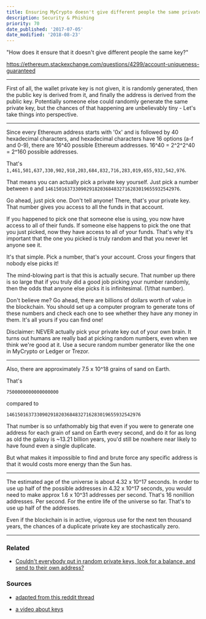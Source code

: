 ```yaml
---
title: Ensuring MyCrypto doesn't give different people the same private key
description: Security & Phishing
priority: 70
date_published: '2017-07-05'
date_modified: '2018-08-23'
---
```



"How does it ensure that it doesn't give different people the same key?"

https://ethereum.stackexchange.com/questions/4299/account-uniqueness-guaranteed

---

First of all, the wallet private key is not given, it is randomly generated, then the public key is derived from it, and finally the address is derived from the public key. Potentially someone else could randomly generate the same private key, but the chances of that happening are unbelievably tiny - Let's take things into perspective.

---

Since every Ethereum address starts with '0x' and is followed by 40 hexadecimal characters, and hexadecimal characters have 16 options (a-f and 0-9), there are 16^40 possible Ethereum addresses. 16^40 = 2^2^2^40 = 2^160 possible addresses.

That's `1,461,501,637,330,902,918,203,684,832,716,283,019,655,932,542,976`.

That means you can actually pick a private key yourself. Just pick a number between `0` and `1461501637330902918203684832716283019655932542976`.

Go ahead, just pick one. Don't tell anyone! There, that's your private key. That number gives you access to all the funds in that account.

If you happened to pick one that someone else is using, you now have access to all of their funds. If someone else happens to pick the one that you just picked, now they have access to all of your funds. That's why it's important that the one you picked is truly random and that you never let anyone see it.

It's that simple. Pick a number, that's your account. Cross your fingers that nobody else picks it!

The mind-blowing part is that this is actually secure. That number up there is so large that if you truly did a good job picking your number randomly, then the odds that anyone else picks it is infinitesimal. (1/that number).

Don't believe me? Go ahead, there are billions of dollars worth of value in the blockchain. You should set up a computer program to generate tons of these numbers and check each one to see whether they have any money in them. It's all yours if you can find one!

Disclaimer: NEVER actually pick your private key out of your own brain. It turns out humans are really bad at picking random numbers, even when we think we're good at it. Use a secure random number generator like the one in MyCrypto or Ledger or Trezor.

---


Also, there are approximately 7.5 x 10^18 grains of sand on Earth.

That's

`7500000000000000000`

compared to

`1461501637330902918203684832716283019655932542976`

That number is so unfathomably big that even if you were to generate one address for each grain of sand on Earth every second, and do it for as long as old the galaxy is ~13.21 billion years, you'd still be nowhere near likely to have found even a single duplicate.

But what makes it impossible to find and brute force any specific address is that it would costs more energy than the Sun has.

---

The estimated age of the universe is about 4.32 x 10^17 seconds. In order to use up half of the possible addresses in 4.32 x 10^17 seconds, you would need to make approx 1.6 x 10^31 addresses per second. That's 16 nonillion addresses. Per second. For the entire life of the universe so far. That's to use up half of the addresses.

Even if the blockchain is in active, vigorous use for the next ten thousand years, the chances of a duplicate private key are stochastically zero.

---

### Related

- [Couldn't everybody put in random private keys, look for a balance, and send to their own address?](https://support.mycrypto.com/security/couldnt-everybody-put-in-a-random-key-and-send-to-own-address.html)


### Sources
- [adapted from this reddit thread](https://www.reddit.com/r/ethereum/comments/6fr2lx/updated_its_time_to_get_real_stop_relying_on/diki8iz/)

- [a video about keys](http://decypher.tv/series/ethereum-development/video/2)
